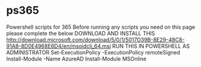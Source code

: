 # ps365
Powershell scripts for 365
Before running any scripts you need on this page please complete the below
DOWNLOAD AND INSTALL THIS
http://download.microsoft.com/download/5/0/1/5017D39B-8E29-48C8-91A8-8D0E4968E6D4/en/msoidcli_64.msi
RUN THIS IN POWERSHELL AS ADMINISTRATOR
Set-ExecutionPolicy -ExecutionPolicy remoteSigned
Install-Module -Name AzureAD
Install-Module MSOnline
